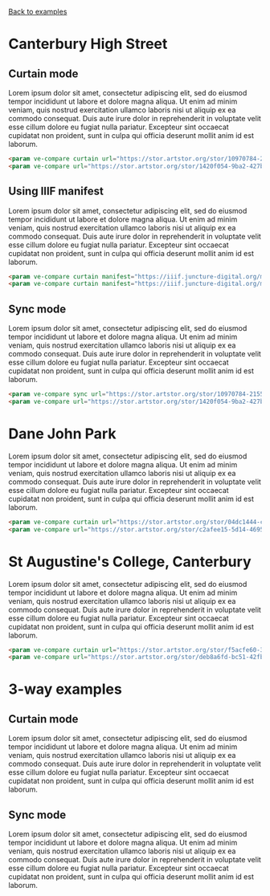 <param ve-config title="Image compare examples" layout="vertical">

<a class="nav" href="/examples"><i class="fas fa-arrow-circle-left"></i>Back to examples</a>

# Canterbury High Street

## Curtain mode

Lorem ipsum dolor sit amet, consectetur adipiscing elit, sed do eiusmod tempor incididunt ut labore et dolore magna aliqua. Ut enim ad minim veniam, quis nostrud exercitation ullamco laboris nisi ut aliquip ex ea commodo consequat. Duis aute irure dolor in reprehenderit in voluptate velit esse cillum dolore eu fugiat nulla pariatur. Excepteur sint occaecat cupidatat non proident, sunt in culpa qui officia deserunt mollit anim id est laborum.
<param ve-compare curtain url="https://stor.artstor.org/stor/10970784-2155-498d-8b05-d8586b1f67d0" label="Cafe Nero High Street (2021)" description="Canterbury High Street 2021" attribution="Calum Elliot and Emma Molford" license="In Copyright">
<param ve-compare url="https://stor.artstor.org/stor/1420f054-9ba2-427b-b007-6aa22a7e785d" label="Cafe Nero High Street (pre 1918)" description="Canterbury High Street. Unposted and with no identifying features." license="No Known Copyright">

```html
<param ve-compare curtain url="https://stor.artstor.org/stor/10970784-2155-498d-8b05-d8586b1f67d0" label="Cafe Nero High Street (2021)" description="Canterbury High Street 2021" attribution="Calum Elliot and Emma Molford" license="In Copyright">
<param ve-compare url="https://stor.artstor.org/stor/1420f054-9ba2-427b-b007-6aa22a7e785d" label="Cafe Nero High Street (pre 1918)" description="Canterbury High Street. Unposted and with no identifying features." license="No Known Copyright">
```

## Using IIIF manifest
Lorem ipsum dolor sit amet, consectetur adipiscing elit, sed do eiusmod tempor incididunt ut labore et dolore magna aliqua. Ut enim ad minim veniam, quis nostrud exercitation ullamco laboris nisi ut aliquip ex ea commodo consequat. Duis aute irure dolor in reprehenderit in voluptate velit esse cillum dolore eu fugiat nulla pariatur. Excepteur sint occaecat cupidatat non proident, sunt in culpa qui officia deserunt mollit anim id est laborum.
<param ve-compare curtain manifest="https://iiif.juncture-digital.org/manifest/10efe9aefabc3f1fec43d9a906b3e277b18431eb52c61bc7946e2e8578548440">
<param ve-compare manifest="https://iiif.juncture-digital.org/manifest/8f38d1f490e2485f0947ca032bcc8b3751f19c0cb7e972081204bcacd0ab36c9">

```html
<param ve-compare curtain manifest="https://iiif.juncture-digital.org/manifest/10efe9aefabc3f1fec43d9a906b3e277b18431eb52c61bc7946e2e8578548440">
<param ve-compare curtain manifest="https://iiif.juncture-digital.org/manifest/8f38d1f490e2485f0947ca032bcc8b3751f19c0cb7e972081204bcacd0ab36c9">
```

## Sync mode

Lorem ipsum dolor sit amet, consectetur adipiscing elit, sed do eiusmod tempor incididunt ut labore et dolore magna aliqua. Ut enim ad minim veniam, quis nostrud exercitation ullamco laboris nisi ut aliquip ex ea commodo consequat. Duis aute irure dolor in reprehenderit in voluptate velit esse cillum dolore eu fugiat nulla pariatur. Excepteur sint occaecat cupidatat non proident, sunt in culpa qui officia deserunt mollit anim id est laborum.
<param ve-compare sync url="https://stor.artstor.org/stor/10970784-2155-498d-8b05-d8586b1f67d0">
<param ve-compare url="https://stor.artstor.org/stor/1420f054-9ba2-427b-b007-6aa22a7e785d">

```html
<param ve-compare sync url="https://stor.artstor.org/stor/10970784-2155-498d-8b05-d8586b1f67d0">
<param ve-compare url="https://stor.artstor.org/stor/1420f054-9ba2-427b-b007-6aa22a7e785d">
```

# Dane John Park

Lorem ipsum dolor sit amet, consectetur adipiscing elit, sed do eiusmod tempor incididunt ut labore et dolore magna aliqua. Ut enim ad minim veniam, quis nostrud exercitation ullamco laboris nisi ut aliquip ex ea commodo consequat. Duis aute irure dolor in reprehenderit in voluptate velit esse cillum dolore eu fugiat nulla pariatur. Excepteur sint occaecat cupidatat non proident, sunt in culpa qui officia deserunt mollit anim id est laborum.
<param ve-compare curtain url="https://stor.artstor.org/stor/04dc1444-cdd0-445b-8041-b2dd02ed0f58" label="Dane John (2021)" attribution="Calum Elliot and Emma Molford" license="In Copyright">
<param ve-compare url="https://stor.artstor.org/stor/c2afee15-5d14-4695-a17f-cb295d0bb8fe" label="Dane John park (pre 1918)" license="No Known Copyright">

```html
<param ve-compare curtain url="https://stor.artstor.org/stor/04dc1444-cdd0-445b-8041-b2dd02ed0f58" label="Dane John (2021)" attribution="Calum Elliot and Emma Molford" license="In Copyright">
<param ve-compare url="https://stor.artstor.org/stor/c2afee15-5d14-4695-a17f-cb295d0bb8fe" label="Dane John park (pre 1918)" license="No Known Copyright">
```

# St Augustine's College, Canterbury

Lorem ipsum dolor sit amet, consectetur adipiscing elit, sed do eiusmod tempor incididunt ut labore et dolore magna aliqua. Ut enim ad minim veniam, quis nostrud exercitation ullamco laboris nisi ut aliquip ex ea commodo consequat. Duis aute irure dolor in reprehenderit in voluptate velit esse cillum dolore eu fugiat nulla pariatur. Excepteur sint occaecat cupidatat non proident, sunt in culpa qui officia deserunt mollit anim id est laborum.
<param ve-compare curtain url="https://stor.artstor.org/stor/f5acfe60-3c2c-4d9e-979f-2ec2896ebb2d" label="St Augustine's College, Canterbury (2021)">
<param ve-compare url="https://stor.artstor.org/stor/deb8a6fd-bc51-42fb-8ac2-28b556c482ab" label="St Augustine's College, Canterbury (1905 or earlier)">

```html
<param ve-compare curtain url="https://stor.artstor.org/stor/f5acfe60-3c2c-4d9e-979f-2ec2896ebb2d" label="St Augustine's College, Canterbury (2021)">
<param ve-compare url="https://stor.artstor.org/stor/deb8a6fd-bc51-42fb-8ac2-28b556c482ab" label="St Augustine's College, Canterbury (1905 or earlier)">
```

# 3-way examples

## Curtain mode

Lorem ipsum dolor sit amet, consectetur adipiscing elit, sed do eiusmod tempor incididunt ut labore et dolore magna aliqua. Ut enim ad minim veniam, quis nostrud exercitation ullamco laboris nisi ut aliquip ex ea commodo consequat. Duis aute irure dolor in reprehenderit in voluptate velit esse cillum dolore eu fugiat nulla pariatur. Excepteur sint occaecat cupidatat non proident, sunt in culpa qui officia deserunt mollit anim id est laborum.
<param ve-compare curtain url="https://upload.wikimedia.org/wikipedia/commons/b/bf/Bee_hummingbird_%28Mellisuga_helenae%29_immature_male.jpg" label="Bee hummingbird (Mellisuga helenae) immature male">
<param ve-compare url="https://upload.wikimedia.org/wikipedia/commons/a/ac/European_roller_%28Coracias_garrulus%29_2.jpg" label="European roller (Coracias garrulus)">
<param ve-compare url="https://upload.wikimedia.org/wikipedia/commons/9/98/Picoides_pubescens_f_CTB.jpg" label="Picoides pubescens">

## Sync mode

Lorem ipsum dolor sit amet, consectetur adipiscing elit, sed do eiusmod tempor incididunt ut labore et dolore magna aliqua. Ut enim ad minim veniam, quis nostrud exercitation ullamco laboris nisi ut aliquip ex ea commodo consequat. Duis aute irure dolor in reprehenderit in voluptate velit esse cillum dolore eu fugiat nulla pariatur. Excepteur sint occaecat cupidatat non proident, sunt in culpa qui officia deserunt mollit anim id est laborum.
<param ve-compare sync url="https://upload.wikimedia.org/wikipedia/commons/b/bf/Bee_hummingbird_%28Mellisuga_helenae%29_immature_male.jpg" label="Bee hummingbird (Mellisuga helenae) immature male">
<param ve-compare url="https://upload.wikimedia.org/wikipedia/commons/a/ac/European_roller_%28Coracias_garrulus%29_2.jpg" label="European roller (Coracias garrulus)">
<param ve-compare url="https://upload.wikimedia.org/wikipedia/commons/9/98/Picoides_pubescens_f_CTB.jpg" label="Picoides pubescens">
